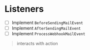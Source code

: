 # Listeners

- [ ] Implement `BeforeSendingMailEvent`   
- [ ] Implement `AfterSendingMailEvent` 
- [ ] Implement `ProcessWebhookMailEvent` 

>  interacts with action